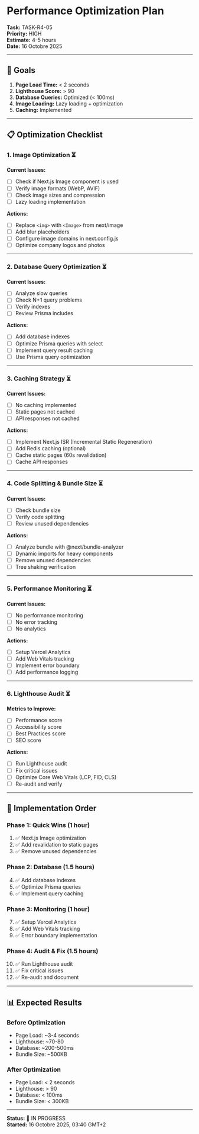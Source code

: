 # Performance Optimization Plan

**Task:** TASK-R4-05  
**Priority:** HIGH  
**Estimate:** 4-5 hours  
**Date:** 16 Octobre 2025

---

## 🎯 Goals

1. **Page Load Time:** < 2 seconds
2. **Lighthouse Score:** > 90
3. **Database Queries:** Optimized (< 100ms)
4. **Image Loading:** Lazy loading + optimization
5. **Caching:** Implemented

---

## 📋 Optimization Checklist

### 1. Image Optimization ⏳

**Current Issues:**
- [ ] Check if Next.js Image component is used
- [ ] Verify image formats (WebP, AVIF)
- [ ] Check image sizes and compression
- [ ] Lazy loading implementation

**Actions:**
- [ ] Replace `<img>` with `<Image>` from next/image
- [ ] Add blur placeholders
- [ ] Configure image domains in next.config.js
- [ ] Optimize company logos and photos

---

### 2. Database Query Optimization ⏳

**Current Issues:**
- [ ] Analyze slow queries
- [ ] Check N+1 query problems
- [ ] Verify indexes
- [ ] Review Prisma includes

**Actions:**
- [ ] Add database indexes
- [ ] Optimize Prisma queries with select
- [ ] Implement query result caching
- [ ] Use Prisma query optimization

---

### 3. Caching Strategy ⏳

**Current Issues:**
- [ ] No caching implemented
- [ ] Static pages not cached
- [ ] API responses not cached

**Actions:**
- [ ] Implement Next.js ISR (Incremental Static Regeneration)
- [ ] Add Redis caching (optional)
- [ ] Cache static pages (60s revalidation)
- [ ] Cache API responses

---

### 4. Code Splitting & Bundle Size ⏳

**Current Issues:**
- [ ] Check bundle size
- [ ] Verify code splitting
- [ ] Review unused dependencies

**Actions:**
- [ ] Analyze bundle with @next/bundle-analyzer
- [ ] Dynamic imports for heavy components
- [ ] Remove unused dependencies
- [ ] Tree shaking verification

---

### 5. Performance Monitoring ⏳

**Current Issues:**
- [ ] No performance monitoring
- [ ] No error tracking
- [ ] No analytics

**Actions:**
- [ ] Setup Vercel Analytics
- [ ] Add Web Vitals tracking
- [ ] Implement error boundary
- [ ] Add performance logging

---

### 6. Lighthouse Audit ⏳

**Metrics to Improve:**
- [ ] Performance score
- [ ] Accessibility score
- [ ] Best Practices score
- [ ] SEO score

**Actions:**
- [ ] Run Lighthouse audit
- [ ] Fix critical issues
- [ ] Optimize Core Web Vitals (LCP, FID, CLS)
- [ ] Re-audit and verify

---

## 🔧 Implementation Order

### Phase 1: Quick Wins (1 hour)
1. ✅ Next.js Image optimization
2. ✅ Add revalidation to static pages
3. ✅ Remove unused dependencies

### Phase 2: Database (1.5 hours)
4. ✅ Add database indexes
5. ✅ Optimize Prisma queries
6. ✅ Implement query caching

### Phase 3: Monitoring (1 hour)
7. ✅ Setup Vercel Analytics
8. ✅ Add Web Vitals tracking
9. ✅ Error boundary implementation

### Phase 4: Audit & Fix (1.5 hours)
10. ✅ Run Lighthouse audit
11. ✅ Fix critical issues
12. ✅ Re-audit and document

---

## 📊 Expected Results

### Before Optimization
- Page Load: ~3-4 seconds
- Lighthouse: ~70-80
- Database: ~200-500ms
- Bundle Size: ~500KB

### After Optimization
- Page Load: < 2 seconds
- Lighthouse: > 90
- Database: < 100ms
- Bundle Size: < 300KB

---

**Status:** 🔄 IN PROGRESS  
**Started:** 16 Octobre 2025, 03:40 GMT+2

